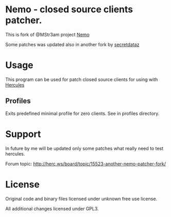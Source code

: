 # Nemo - closed source clients patcher.

This is fork of @MStr3am project [Nemo](https://github.com/MStr3am/NEMO)

Some patches was updated also in another fork by [secretdataz](https://github.com/secretdataz/NEMO)

# Usage

This program can be used for patch closed source clients for using with [Hercules](https://github.com/herculesws/hercules/)

## Profiles

Exits predefined minimal profile for zero clients. See in profiles directory.

# Support

In future by me will be updated only some patches what really need to test hercules.

Forum topic: http://herc.ws/board/topic/15523-another-nemo-patcher-fork/

# License

Original code and binary files licensed under unknown free use license.

All additional changes licensed under GPL3.
